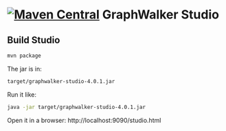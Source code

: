 [![Maven Central](https://maven-badges.herokuapp.com/maven-central/org.graphwalker/graphwalker-studio/badge.svg)](https://maven-badges.herokuapp.com/maven-central/org.graphwalker/graphwalker-studio)
GraphWalker Studio
==================

## Build Studio

```bash
mvn package
```

The jar is in:
```bash
target/graphwalker-studio-4.0.1.jar
```

Run it like:
```bash
java -jar target/graphwalker-studio-4.0.1.jar
```

Open it in a browser: http://localhost:9090/studio.html
